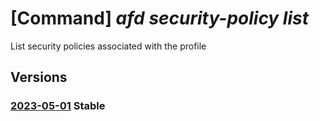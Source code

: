 # [Command] _afd security-policy list_

List security policies associated with the profile

## Versions

### [2023-05-01](/Resources/mgmt-plane/L3N1YnNjcmlwdGlvbnMve30vcmVzb3VyY2Vncm91cHMve30vcHJvdmlkZXJzL21pY3Jvc29mdC5jZG4vcHJvZmlsZXMve30vc2VjdXJpdHlwb2xpY2llcw==/2023-05-01.xml) **Stable**

<!-- mgmt-plane /subscriptions/{}/resourcegroups/{}/providers/microsoft.cdn/profiles/{}/securitypolicies 2023-05-01 -->
